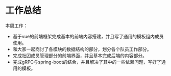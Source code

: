 # 工作总结

本周工作：

- 基于vue的前端框架完成基本的前端内容搭建，并且写了通用的模板组内成员使用。
- 和大家一起商讨了各模块的数据结构的部分，划分各个队员工作部分。
- 完成社团成员管理部分的前端界面，并且基本完成后端的内容部分。
- 完成gRPC与spring-boot的结合，并且解决了其中的一些依赖问题，写好了通用的模板。

